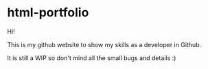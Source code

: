# html-portfolio

Hi!

This is my github website to show my skills as a developer in Github.

It is still a WIP so don't mind all the small bugs and details :)
